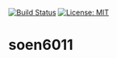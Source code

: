 [![Build Status](https://travis-ci.com/4ban/soen6011.svg?token=Fyrgscu4gzYXetd7HgGn&branch=master)](https://travis-ci.com/4ban/soen6011)
[![License: MIT](https://img.shields.io/badge/License-MIT-yellow.svg)](https://opensource.org/licenses/MIT)
# soen6011
